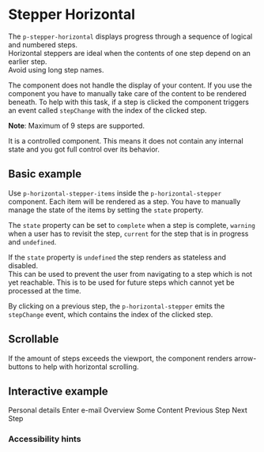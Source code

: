 # Stepper Horizontal

The `p-stepper-horizontal` displays progress through a sequence of logical and numbered steps.  
Horizontal steppers are ideal when the contents of one step depend on an earlier step.  
Avoid using long step names.

The component does not handle the display of your content. If you use the component you have to manually take care of
the content to be rendered beneath. To help with this task, if a step is clicked the component triggers an event called
`stepChange` with the index of the clicked step.

**Note**: Maximum of 9 steps are supported.

It is a controlled component. This means it does not contain any internal state and you got full control over its
behavior.

<TableOfContents></TableOfContents>

## Basic example

Use `p-horizontal-stepper-items` inside the `p-horizontal-stepper` component. Each item will be rendered as a step. You
have to manually manage the state of the items by setting the `state` property.

The `state` property can be set to `complete` when a step is complete, `warning` when a user has to revisit the step,
`current` for the step that is in progress and `undefined`.

If the `state` property is `undefined` the step renders as stateless and disabled.  
This can be used to prevent the user from navigating to a step which is not yet reachable. This is to be used for future
steps which cannot yet be processed at the time.

By clicking on a previous step, the `p-horizontal-stepper` emits the `stepChange` event, which contains the index of the
clicked step.

<Playground :config="config" :markup="basic"></Playground>

## Scrollable

If the amount of steps exceeds the viewport, the component renders arrow-buttons to help with horizontal scrolling.

<Playground :config="config" :markup="scrollable"></Playground>

## Interactive example

<Playground :frameworkMarkup="codeExample" :config="config">
  <p-stepper-horizontal id="stepper-interactive">
    <p-stepper-horizontal-item state="current">Personal details</p-stepper-horizontal-item>
    <p-stepper-horizontal-item>Enter e-mail</p-stepper-horizontal-item>
    <p-stepper-horizontal-item>Overview</p-stepper-horizontal-item>  
  </p-stepper-horizontal>
  <p-text>Some Content</p-text>
  <p-button-group>
    <p-button
      icon="arrow-head-left"
      variant="tertiary"
      disabled="${this.getActiveStepIndex(this.steps) === 0}"
      @click="this.onNextPrevStep('prev')"
    >
      Previous Step
    </p-button>
    <p-button
      variant="primary"
      disabled="${this.getActiveStepIndex(this.steps) === this.steps.length - 1}"
      @click="onNextPrevStep('next')"
    >
      Next Step
    </p-button>
</p-button-group>
</Playground>

### <A11yIcon></A11yIcon> Accessibility hints

<script lang="ts">
import Vue from 'vue';
import Component from 'vue-class-component';
import { getStepperHorizontalCodeSamples } from '@porsche-design-system/shared';

@Component
export default class Code extends Vue {
 config = { themeable: true };
 codeExample = getStepperHorizontalCodeSamples();

 basic = `<p-stepper-horizontal>
  <p-stepper-horizontal-item state="complete">Step 1</p-stepper-horizontal-item>
  <p-stepper-horizontal-item state="warning">Step 2</p-stepper-horizontal-item>
  <p-stepper-horizontal-item state="current">Step 3</p-stepper-horizontal-item>
  <p-stepper-horizontal-item>Step 4</p-stepper-horizontal-item>
</p-stepper-horizontal>`;

 scrollable = `<div style="width: 600px">
  <p-stepper-horizontal>
    <p-stepper-horizontal-item state="complete">Step 1</p-stepper-horizontal-item>
    <p-stepper-horizontal-item state="complete">Step 2</p-stepper-horizontal-item>
    <p-stepper-horizontal-item state="complete">Step 3</p-stepper-horizontal-item>
    <p-stepper-horizontal-item state="complete">Step 4</p-stepper-horizontal-item>
    <p-stepper-horizontal-item state="complete">Step 5</p-stepper-horizontal-item>
    <p-stepper-horizontal-item state="current">Step 6</p-stepper-horizontal-item>
    <p-stepper-horizontal-item>Step 7</p-stepper-horizontal-item>
    <p-stepper-horizontal-item>Step 8</p-stepper-horizontal-item>
    <p-stepper-horizontal-item>Step 9</p-stepper-horizontal-item>
  </p-stepper-horizontal>
</div>`;

  steps = [
    {
      state: 'current',
      name: 'Personal details',
    },
    {
      name: 'Enter e-mail',
    },
    {
      name: 'Overview',
    },
  ];

  stepContent = ['One', 'Two', 'Three'];

  getActiveStepIndex(steps) {
    return steps.findIndex((step) => step.state === 'current');
  }
  
  onNextPrevStep(direction) {
    const newState = [...this.steps];
    const activeStepIndex = this.getActiveStepIndex(newState);

    if (direction === 'next') {
      newState[activeStepIndex].state = 'complete';
      newState[activeStepIndex + 1].state = 'current';
    } else {
      delete newState[activeStepIndex].state;
      newState[activeStepIndex - 1].state = 'current';
    }

    this.steps = newState;
  }

  getActiveStepIndex(){
    return 0;
  }
  
  mounted() {   
    /* initially update accordion with open attribute in playground */
    this.registerEvents();

    /* theme switch needs to register event listeners again */
    const themeTabs = this.$el.querySelectorAll('.playground > p-tabs-bar');
    themeTabs.forEach(tab => tab.addEventListener('tabChange', () => {
      this.registerEvents();
    }));
  }

  updated(){
    this.registerEvents(); 
  }

  registerEvents() {
    const stepperHorizontal = this.$el.querySelector('.playground .demo #stepper-interactive');
    stepperHorizontal.addEventListener('stepChange', (e) => {
      const { activeStepIndex } = e.detail;

      const newState = [...this.steps];
      newState[activeStepIndex].state = 'current';
      for (let i = activeStepIndex + 1; i < newState.length; i++) {
        /* reset step state when going back via stepper horizontal item click */
        delete newState[i].state;
      }
      this.steps = newState;
    });
  }
}
</script>
